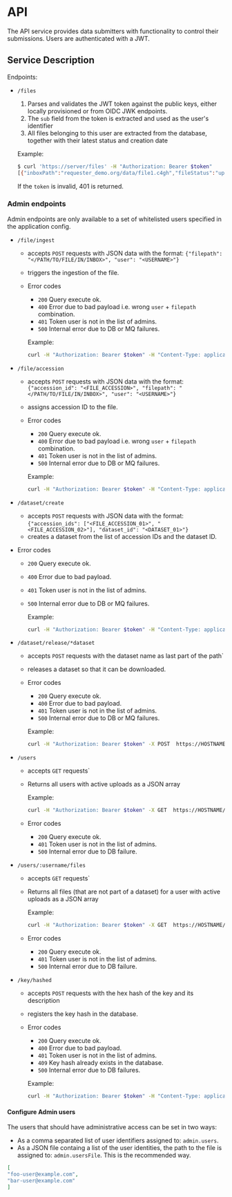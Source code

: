 # API

The API service provides data submitters with functionality to control
their submissions. Users are authenticated with a JWT.

## Service Description

Endpoints:

- `/files`
  1. Parses and validates the JWT token against the public keys, either locally provisioned or from OIDC JWK endpoints.
  2. The `sub` field from the token is extracted and used as the user's identifier
  3. All files belonging to this user are extracted from the database, together with their latest status and creation date

    Example:

    ```bash
    $ curl 'https://server/files' -H "Authorization: Bearer $token"
  [{"inboxPath":"requester_demo.org/data/file1.c4gh","fileStatus":"uploaded","createAt":"2023-11-13T10:12:43.144242Z"}] 
  ```

  If the `token` is invalid, 401 is returned.

### Admin endpoints

Admin endpoints are only available to a set of whitelisted users specified in the application config.

- `/file/ingest`
  - accepts `POST` requests with JSON data with the format: `{"filepath": "</PATH/TO/FILE/IN/INBOX>", "user": "<USERNAME>"}`
  - triggers the ingestion of the file.

  - Error codes
    - `200` Query execute ok.
    - `400` Error due to bad payload i.e. wrong `user` + `filepath` combination.
    - `401` Token user is not in the list of admins.
    - `500` Internal error due to DB or MQ failures.

    Example:

    ```bash
    curl -H "Authorization: Bearer $token" -H "Content-Type: application/json" -X POST -d '{"filepath": "/uploads/file.c4gh", "user": "testuser"}' https://HOSTNAME/file/ingest
    ```

- `/file/accession`
  - accepts `POST` requests with JSON data with the format: `{"accession_id": "<FILE_ACCESSION>", "filepath": "</PATH/TO/FILE/IN/INBOX>", "user": "<USERNAME>"}`
  - assigns accession ID to the file.

  - Error codes
    - `200` Query execute ok.
    - `400` Error due to bad payload i.e. wrong `user` + `filepath` combination.
    - `401` Token user is not in the list of admins.
    - `500` Internal error due to DB or MQ failures.

    Example:

    ```bash
    curl -H "Authorization: Bearer $token" -H "Content-Type: application/json" -X POST -d '{"accession_id": "my-id-01", "filepath": "/uploads/file.c4gh", "user": "testuser"}' https://HOSTNAME/file/accession
    ```

- `/dataset/create`
  - accepts `POST` requests with JSON data with the format: `{"accession_ids": ["<FILE_ACCESSION_01>", "<FILE_ACCESSION_02>"], "dataset_id": "<DATASET_01>"}`
  - creates a dataset from the list of accession IDs and the dataset ID.

- Error codes
  - `200` Query execute ok.
  - `400` Error due to bad payload.
  - `401` Token user is not in the list of admins.
  - `500` Internal error due to DB or MQ failures.

    Example:

    ```bash
    curl -H "Authorization: Bearer $token" -H "Content-Type: application/json" -X POST -d '{"accession_ids": ["my-id-01", "my-id-02"], "dataset_id": "my-dataset-01"}' https://HOSTNAME/dataset/create
    ```

- `/dataset/release/*dataset`
  - accepts `POST` requests with the dataset name as last part of the path`
  - releases a dataset so that it can be downloaded.

  - Error codes
    - `200` Query execute ok.
    - `400` Error due to bad payload.
    - `401` Token user is not in the list of admins.
    - `500` Internal error due to DB or MQ failures.

    Example:

    ```bash
    curl -H "Authorization: Bearer $token" -X POST  https://HOSTNAME/dataset/release/my-dataset-01
    ```

- `/users`
  - accepts `GET` requests`
  - Returns all users with active uploads as a JSON array

    Example:

    ```bash
    curl -H "Authorization: Bearer $token" -X GET  https://HOSTNAME/users
    ```

  - Error codes
    - `200` Query execute ok.
    - `401` Token user is not in the list of admins.
    - `500` Internal error due to DB failure.

- `/users/:username/files`
  - accepts `GET` requests`
  - Returns all files (that are not part of a dataset) for a user with active uploads as a JSON array

    Example:

    ```bash
    curl -H "Authorization: Bearer $token" -X GET  https://HOSTNAME/users/submitter@example.org/files
    ```

  - Error codes
    - `200` Query execute ok.
    - `401` Token user is not in the list of admins.
    - `500` Internal error due to DB failure.

- `/key/hashed`
  - accepts `POST` requests with the hex hash of the key and its description
  - registers the key hash in the database.

  - Error codes
    - `200` Query execute ok.
    - `400` Error due to bad payload.
    - `401` Token user is not in the list of admins.
    - `409` Key hash already exists in the database.
    - `500` Internal error due to DB failures.

    Example:

    ```bash
    curl -H "Authorization: Bearer $token" -H "Content-Type: application/json" -X POST -d '{"hash": "key-hex-hash", "description": "this is the key description"}' https://HOSTNAME/kes/hashed
    ```


#### Configure Admin users

The users that should have administrative access can be set in two ways:

- As a comma separated list of user identifiers assigned to: `admin.users`.
- As a JSON file containg a list of the user identities, the path to the file is assigned to: `admin.usersFile`. This is the recommended way.

```json
[
"foo-user@example.com",
"bar-user@example.com"
]
```
